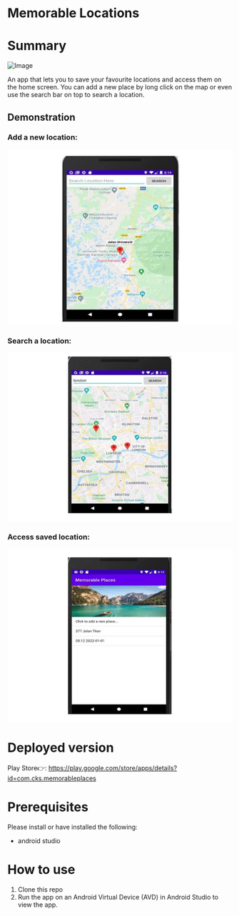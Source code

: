 # Memorable Locations

# Summary
![Image](https://github.com/Chong1455/vue-portfolio/blob/master/src/assets/project13.png)

An app that lets you to save your favourite locations and access them on the home screen. You can add a new place by long click on the map or even use the search bar on top to search a location.

## Demonstration
### Add a new location:
![Image](https://github.com/Chong1455/Memorable-places/blob/main/screenshots/add.jpg)
### Search a location:
![Image](https://github.com/Chong1455/Memorable-places/blob/main/screenshots/search.JPG)
### Access saved location:
![Image](https://github.com/Chong1455/Memorable-places/blob/main/screenshots/access.JPG)

# Deployed version
Play Store👉: https://play.google.com/store/apps/details?id=com.cks.memorableplaces

# Prerequisites
Please install or have installed the following:
* android studio

# How to use
1. Clone this repo
2. Run the app on an Android Virtual Device (AVD) in Android Studio to view the app.
